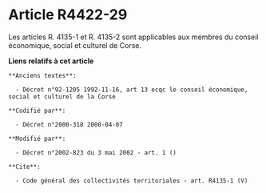 # Article R4422-29

Les articles R. 4135-1 et R. 4135-2 sont applicables aux membres du conseil économique, social et culturel de Corse.

**Liens relatifs à cet article**

	**Anciens textes**:

	  - Décret n°92-1205 1992-11-16, art 13 ecqc le conseil économique, social et culturel de la Corse

	**Codifié par**:

	  - Décret n°2000-318 2000-04-07

	**Modifié par**:

	  - Décret n°2002-823 du 3 mai 2002 - art. 1 ()

	**Cite**:

	  - Code général des collectivités territoriales - art. R4135-1 (V)
